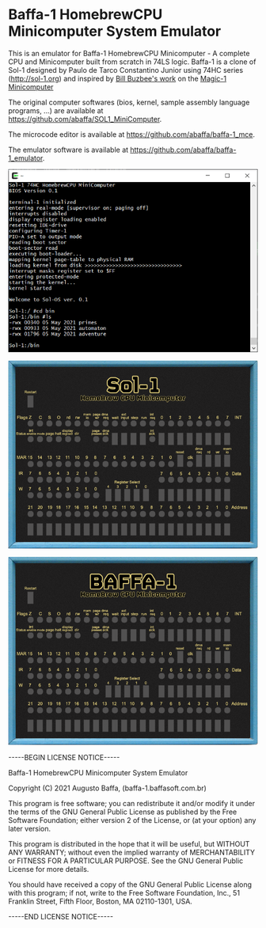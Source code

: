 # Baffa-1 HomebrewCPU Minicomputer System Emulator

This is an emulator for Baffa-1 HomebrewCPU Minicomputer - A complete CPU and Minicomputer built from scratch in 74LS logic. Baffa-1 is a clone of Sol-1 designed by Paulo de Tarco Constantino Junior using 74HC series (http://sol-1.org) and inspired by [Bill Buzbee's work](http://homebrewcpu.com) on the [Magic-1 Minicomputer](http://www.magic-1.org/)

The original computer softwares (bios, kernel, sample assembly language programs, ...) are available at https://github.com/abaffa/SOL1_MiniComputer.

The microcode editor is available at https://github.com/abaffa/baffa-1_mce.

The emulator software is available at https://github.com/abaffa/baffa-1_emulator.

![sol1_terminal](_images/sol1_terminal.png)

![painel_sol-1](_images/painel_sol-1.png)

![painel_baffa-1](_images/painel_baffa-1.png)

-----BEGIN LICENSE NOTICE----- 

Baffa-1 HomebrewCPU Minicomputer System Emulator

Copyright (C) 2021  Augusto Baffa, (baffa-1.baffasoft.com.br)

This program is free software; you can redistribute it and/or
modify it under the terms of the GNU General Public License
as published by the Free Software Foundation; either version 2
of the License, or (at your option) any later version.

This program is distributed in the hope that it will be useful,
but WITHOUT ANY WARRANTY; without even the implied warranty of
MERCHANTABILITY or FITNESS FOR A PARTICULAR PURPOSE.  See the
GNU General Public License for more details.

You should have received a copy of the GNU General Public License
along with this program; if not, write to the Free Software
Foundation, Inc., 51 Franklin Street, Fifth Floor, Boston, MA  02110-1301, USA.

-----END LICENSE NOTICE----- 
